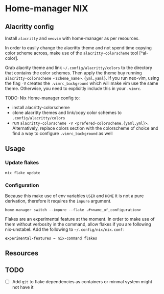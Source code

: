 # Home-manager NIX

## Alacritty config

Install `alacritty` and `neovim` with home-manager as per resources. 

In order to easily change the alacritty theme and not spend time copying color scheme across, make use of the `alacritty-colorscheme` tool [^al-color].

Grab alacrity theme and link `~/.config/alacritty/colors` to the directory that contains the color schemes.
Then apply the theme buy running `alacritty-colorscheme <scheme_name>.{yml,yaml}`. If you run neo-vim, using the flag `-V` creates the `.vimrc_background` which will make vim use the same theme. Otherwise, you need to explicitly include this in your `.vimrc`.

TODO: Nix Home-manager config to:
- install alacritty-colorscheme
- clone alacritty themes and link/copy color schemes to `.config/alacritty/colors`
- run `alacritty-colorscheme -V <prefered-colorscheme.{yaml,yml}>`. Alternatively, replace colors section with the colorscheme of choice and find a way to configure `.vimrc_background` as well

## Usage

### Update flakes

```
nix flake update
```

### Configuration

Because this make use of env variables `USER` and `HOME` it is not a pure derivation, therefore it requires the `impure` argument.

```
home-manager switch --impure --flake .#<name_of_configuration>
```

Flakes are an experimental feature at the moment. In order to make use of them without verbosity in the command, allow flakes if you are following nix-unstabel. Add the following to `~/.config/nix/nix.conf`:

```
experimental-features = nix-command flakes
```

## Resources
[al-color]: https://github.com/toggle-corp/alacritty-colorscheme

## TODO

- [ ] Add `git` to flake dependencies as containers or minmal system might not have it
